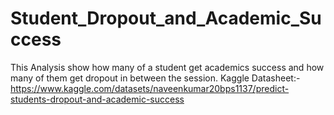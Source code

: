 # Student_Dropout_and_Academic_Success
This Analysis show how many of a student get academics success and how many of them get dropout in between the session.
Kaggle Datasheet:-
https://www.kaggle.com/datasets/naveenkumar20bps1137/predict-students-dropout-and-academic-success
